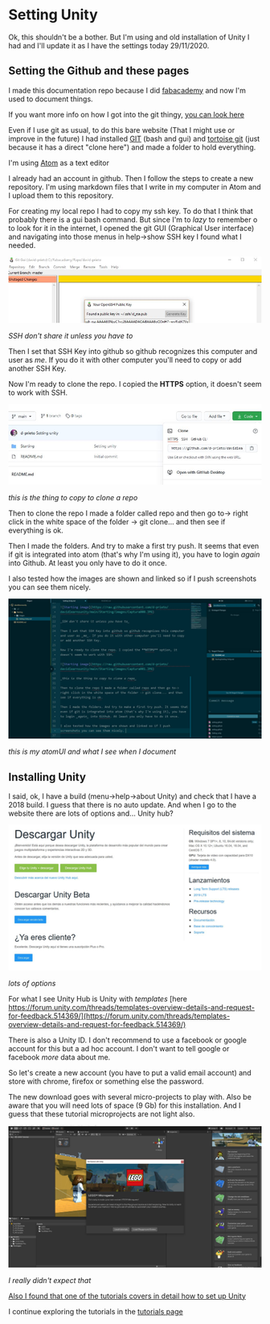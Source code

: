 # Setting Unity

Ok, this shouldn't be a bother. But I'm using and old installation of Unity I had and I'll update it as I have the settings today 29/11/2020.


## Setting the Github and these pages

I made this documentation repo because I did [fabacademy](http://fabacademy.org/2020/labs/barcelona/students/david-prieto/) and now I'm used to document things.

If you want more info on how I got into the git thingy, [you can look here](http://fabacademy.org/2020/labs/barcelona/students/david-prieto/assignments/week02/#2-project-management)

Even if I use git as usual, to do this bare website (That I might use or improve in the future) I had installed [GIT](https://git-scm.com/book/en/v2/Getting-Started-Installing-Git) (bash and gui) and [tortoise git](https://tortoisegit.org/) (just because it has a direct "clone here") and made a folder to hold everything.

I'm using [Atom](https://atom.io/) as a text editor

I already had an account in github. Then I follow the steps to create a new repository. I'm using markdown files that I write in my computer in Atom and I upload them to this repository.

For creating my local repo I had to copy my ssh key. To do that I think that probably there is a gui bash command. But since I'm to _lazy_ to remember o to look for it in the internet, I opened the git GUI (Graphical User interface) and navigating into those menus in help->show SSH key I found what I needed.

![Starting image](https://raw.githubusercontent.com/d-prieto/davidlearnsunity/main/Starting/images/Captura000.JPG)

_SSH don't share it unless you have to_

Then I set that SSH Key into github so github recognizes this computer and user as _me_. If you do it with other computer you'll need to copy or add another SSH Key.

Now I'm ready to clone the repo. I copied the **HTTPS** option, it doesn't seem to work with SSH.

![Starting image](https://raw.githubusercontent.com/d-prieto/davidlearnsunity/main/Starting/images/Captura001.JPG)

_this is the thing to copy to clone a repo_

Then to clone the repo I made a folder called repo and then go to-> right click in the white space of the folder -> git clone... and then see if everything is ok.

Then I made the folders. And try to make a first try push. It seems that even if git is integrated into atom (that's why I'm using it), you have to login _again_ into Github. At least you only have to do it once.

I also tested how the images are shown and linked so if I push screenshots you can see them nicely.

![Starting image](https://raw.githubusercontent.com/d-prieto/davidlearnsunity/main/Starting/images/Captura002.JPG)

_this is my atomUI and what I see when I document_

## Installing Unity

I said, ok, I have a build (menu->help->about Unity) and check that I have a 2018 build. I guess that there is no auto update. And when I go to the website there are lots of options and... Unity hub?

![Starting image](https://raw.githubusercontent.com/d-prieto/davidlearnsunity/main/Starting/images/Captura003.JPG)

_lots of options_

For what I see Unity Hub is Unity with _templates_ [here https://forum.unity.com/threads/templates-overview-details-and-request-for-feedback.514369/](https://forum.unity.com/threads/templates-overview-details-and-request-for-feedback.514369/)


There is also a Unity ID. I don't recommend to use a facebook or google account for this but a ad hoc account. I don't want to tell google or facebook _more_ data about me.

So let's create a new account (you have to put a valid email account) and store with chrome, firefox or something else the password.

The new download goes with several micro-projects to play with. Also be aware that you will need lots of space (9 Gb) for this installation. And I guess that these tutorial microprojects are not light also.

![Starting image](https://raw.githubusercontent.com/d-prieto/davidlearnsunity/main/Starting/images/Captura004.JPG)

_I really didn't expect that_

[Also I found that one of the tutorials covers in detail how to set up Unity](https://learn.unity.com/tutorial/create-your-first-unity-project)

I continue exploring the tutorials in the [tutorials page](Tutorials.md)
